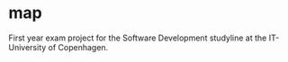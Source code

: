 # map
First year exam project for the Software Development studyline at the IT-University of Copenhagen.
